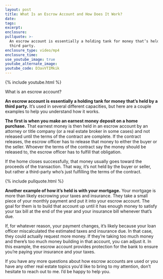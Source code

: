 ```yaml
---
layout: post
title: What Is an Escrow Account and How Does It Work?
date:
tags:
excerpt:
enclosure:
pullquote: >-
  An escrow account is essentially a holding tank for money that’s held by a
  third party.
enclosure_type: video/mp4
enclosure_time:
use_youtube_image: true
youtube_alternate_image:
youtube_code: D3avVTIMkik
---
```



{% include youtube.html %}

What is an escrow account?

**An escrow account is essentially a holding tank for money that’s held by a third party.** It’s used in several different capacities, but here are a couple examples to help you understand how it works.

**The first is when you make an earnest money deposit on a home purchase.** That earnest money is then held in an escrow account by an attorney or title company (or a real estate broker in some cases) and not released until the terms of the contract are complete. If the contract releases, the escrow officer has to release that money to either the buyer or the seller. Whoever the terms of the contract say the money should be released to, the escrow officer has to fulfill that obligation.

If the home closes successfully, that money usually goes toward the proceeds of the transaction. That way, it’s not held by the buyer or seller, but rather a third-party who’s just fulfilling the terms of the contract.

{% include pullquote.html %}

**Another example of how it’s held is with your mortgage.** Your mortgage is more than likely escrowing your taxes and insurance. They take a small piece of your monthly payment and put it into your escrow account. The goal for them is to build that account up until it has enough money to satisfy your tax bill at the end of the year and your insurance bill whenever that’s due.

If, for whatever reason, your payment changes, it’s likely because your loan officer miscalculated the estimated taxes and insurance due. In that case, they could actually request more money. If they’re taking too much money and there’s too much money building in that account, you can adjust it. In this example, the escrow account provides protection for the bank to ensure you’re paying your insurance and your taxes.

If you have any more questions about how escrow accounts are used or you have any other real estate topics you’d like to bring to my attention, don’t hesitate to reach out to me. I’d be happy to help you.
